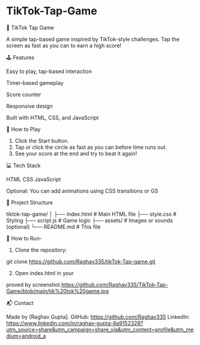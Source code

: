 # TikTok-Tap-Game

📱 TikTok Tap Game

A simple tap-based game inspired by TikTok-style challenges. Tap the screen as fast as you can to earn a high score!

🕹 Features

Easy to play, tap-based interaction

Timer-based gameplay

Score counter

Responsive design

Built with HTML, CSS, and JavaScript

🚀 How to Play

1. Click the Start button.
2. Tap or click the circle as fast as you can before time runs out.
3. See your score at the end and try to beat it again!

💻 Tech Stack

HTML
CSS
JavaScript 

Optional: You can add animations using CSS transitions or GS 

📁 Project Structure

tiktok-tap-game/
│
├── index.html         # Main HTML file
├── style.css          # Styling
├── script.js          # Game logic
├── assets/            # Images or sounds (optional)
└── README.md          # This file


🔧 How to Run-

1. Clone the repository:

git clone https://github.com/Raghav335/tikTok-Tap-game.git

2. Open index.html in your

 proved  by screenshot.https://github.com/Raghav335/TikTok-Tap-Game/blob/main/tik%20tok%20game.jpg

📬 Contact

Made by [Raghav Gupta].
GitHub: https://github.com/Raghav335
LinkedIn: https://www.linkedin.com/in/raghav-gupta-8a9152328?utm_source=share&utm_campaign=share_via&utm_content=profile&utm_medium=android_a
